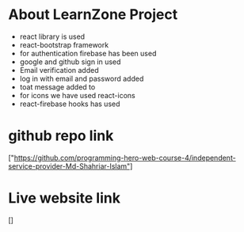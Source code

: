 # About LearnZone Project
* react library is used
* react-bootstrap framework
* for authentication firebase has been used
* google and github sign in used
* Email verification added 
* log in with email and password added
* toat message added to
* for icons we have used react-icons
* react-firebase hooks has used
# github repo link
["https://github.com/programming-hero-web-course-4/independent-service-provider-Md-Shahriar-Islam"]
# Live website link
[]